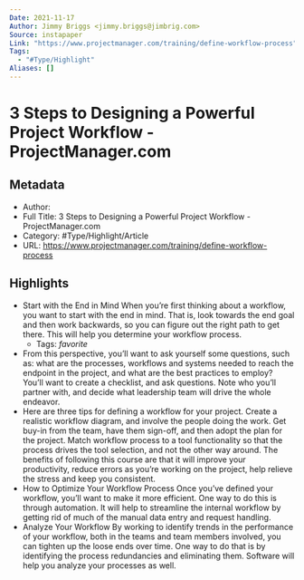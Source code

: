 ```yaml
---
Date: 2021-11-17
Author: Jimmy Briggs <jimmy.briggs@jimbrig.com>
Source: instapaper
Link: "https://www.projectmanager.com/training/define-workflow-process"
Tags:
  - "#Type/Highlight"
Aliases: []
---
```


# 3 Steps to Designing a Powerful Project Workflow - ProjectManager.com

## Metadata

* Author: 
* Full Title: 3 Steps to Designing a Powerful Project Workflow - ProjectManager.com
* Category: #Type/Highlight/Article
* URL: https://www.projectmanager.com/training/define-workflow-process

## Highlights

* Start with the End in Mind
  When you’re first thinking about a workflow, you want to start with the end in mind. That is, look towards the end goal and then work backwards, so you can figure out the right path to get there. This will help you determine your workflow process.
  * Tags: *favorite* 
* From this perspective, you’ll want to ask yourself some questions, such as: what are the processes, workflows and systems needed to reach the endpoint in the project, and what are the best practices to employ? You’ll want to create a checklist, and ask questions. Note who you’ll partner with, and decide what leadership team will drive the whole endeavor.
* Here are three tips for defining a workflow for your project.
  Create a realistic workflow diagram, and involve the people doing the work.
  Get buy-in from the team, have them sign-off, and then adopt the plan for the project.
  Match workflow process to a tool functionality so that the process drives the tool selection, and not the other way around.
  The benefits of following this course are that it will improve your productivity, reduce errors as you’re working on the project, help relieve the stress and keep you consistent.
* How to Optimize Your Workflow Process
  Once you’ve defined your workflow, you’ll want to make it more efficient. One way to do this is through automation. It will help to streamline the internal workflow by getting rid of much of the manual data entry and request handling.
* Analyze Your Workflow
  By working to identify trends in the performance of your workflow, both in the teams and team members involved, you can tighten up the loose ends over time. One way to do that is by identifying the process redundancies and eliminating them. Software will help you analyze your processes as well.
